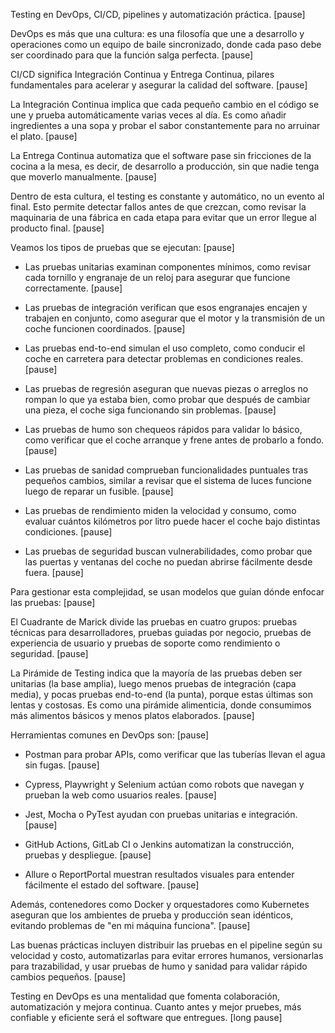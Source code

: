 Testing en DevOps, CI/CD, pipelines y automatización práctica. [pause]

DevOps es más que una cultura: es una filosofía que une a desarrollo y operaciones como un equipo de baile sincronizado, donde cada paso debe ser coordinado para que la función salga perfecta. [pause]

CI/CD significa Integración Continua y Entrega Continua, pilares fundamentales para acelerar y asegurar la calidad del software. [pause]

La Integración Continua implica que cada pequeño cambio en el código se une y prueba automáticamente varias veces al día. Es como añadir ingredientes a una sopa y probar el sabor constantemente para no arruinar el plato. [pause]

La Entrega Continua automatiza que el software pase sin fricciones de la cocina a la mesa, es decir, de desarrollo a producción, sin que nadie tenga que moverlo manualmente. [pause]

Dentro de esta cultura, el testing es constante y automático, no un evento al final. Esto permite detectar fallos antes de que crezcan, como revisar la maquinaria de una fábrica en cada etapa para evitar que un error llegue al producto final. [pause]

Veamos los tipos de pruebas que se ejecutan: [pause]

- Las pruebas unitarias examinan componentes mínimos, como revisar cada tornillo y engranaje de un reloj para asegurar que funcione correctamente. [pause]

- Las pruebas de integración verifican que esos engranajes encajen y trabajen en conjunto, como asegurar que el motor y la transmisión de un coche funcionen coordinados. [pause]

- Las pruebas end-to-end simulan el uso completo, como conducir el coche en carretera para detectar problemas en condiciones reales. [pause]

- Las pruebas de regresión aseguran que nuevas piezas o arreglos no rompan lo que ya estaba bien, como probar que después de cambiar una pieza, el coche siga funcionando sin problemas. [pause]

- Las pruebas de humo son chequeos rápidos para validar lo básico, como verificar que el coche arranque y frene antes de probarlo a fondo. [pause]

- Las pruebas de sanidad comprueban funcionalidades puntuales tras pequeños cambios, similar a revisar que el sistema de luces funcione luego de reparar un fusible. [pause]

- Las pruebas de rendimiento miden la velocidad y consumo, como evaluar cuántos kilómetros por litro puede hacer el coche bajo distintas condiciones. [pause]

- Las pruebas de seguridad buscan vulnerabilidades, como probar que las puertas y ventanas del coche no puedan abrirse fácilmente desde fuera. [pause]

Para gestionar esta complejidad, se usan modelos que guían dónde enfocar las pruebas: [pause]

El Cuadrante de Marick divide las pruebas en cuatro grupos: pruebas técnicas para desarrolladores, pruebas guiadas por negocio, pruebas de experiencia de usuario y pruebas de soporte como rendimiento o seguridad. [pause]

La Pirámide de Testing indica que la mayoría de las pruebas deben ser unitarias (la base amplia), luego menos pruebas de integración (capa media), y pocas pruebas end-to-end (la punta), porque estas últimas son lentas y costosas. Es como una pirámide alimenticia, donde consumimos más alimentos básicos y menos platos elaborados. [pause]

Herramientas comunes en DevOps son: [pause]

- Postman para probar APIs, como verificar que las tuberías llevan el agua sin fugas. [pause]

- Cypress, Playwright y Selenium actúan como robots que navegan y prueban la web como usuarios reales. [pause]

- Jest, Mocha o PyTest ayudan con pruebas unitarias e integración. [pause]

- GitHub Actions, GitLab CI o Jenkins automatizan la construcción, pruebas y despliegue. [pause]

- Allure o ReportPortal muestran resultados visuales para entender fácilmente el estado del software. [pause]

Además, contenedores como Docker y orquestadores como Kubernetes aseguran que los ambientes de prueba y producción sean idénticos, evitando problemas de "en mi máquina funciona". [pause]

Las buenas prácticas incluyen distribuir las pruebas en el pipeline según su velocidad y costo, automatizarlas para evitar errores humanos, versionarlas para trazabilidad, y usar pruebas de humo y sanidad para validar rápido cambios pequeños. [pause]

Testing en DevOps es una mentalidad que fomenta colaboración, automatización y mejora continua. Cuanto antes y mejor pruebes, más confiable y eficiente será el software que entregues. [long pause]
